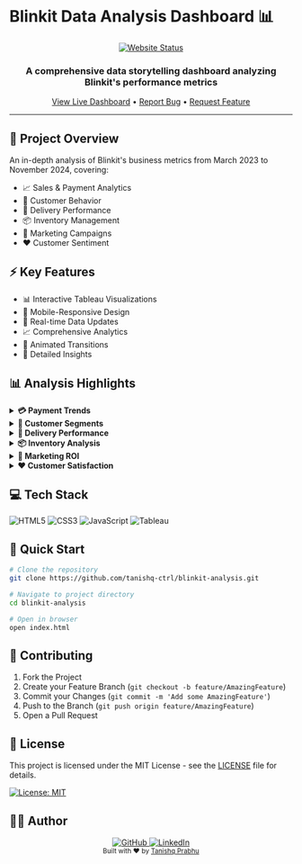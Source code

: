 # Blinkit Data Analysis Dashboard 📊

<div align="center">

[![Website Status](https://img.shields.io/website?url=https%3A%2F%2Ftanishq-ctrl.github.io%2Fblinkit-analysis%2F&style=for-the-badge)](https://tanishq-ctrl.github.io/blinkit-analysis/)

<h3>A comprehensive data storytelling dashboard analyzing Blinkit's performance metrics</h3>

[View Live Dashboard](https://tanishq-ctrl.github.io/blinkit-analysis/) • [Report Bug](https://github.com/tanishq-ctrl/blinkit-analysis/issues) • [Request Feature](https://github.com/tanishq-ctrl/blinkit-analysis/issues)

</div>

---

## 🎯 Project Overview

An in-depth analysis of Blinkit's business metrics from March 2023 to November 2024, covering:
- 📈 Sales & Payment Analytics
- 👥 Customer Behavior
- 🚚 Delivery Performance
- 📦 Inventory Management
- 📱 Marketing Campaigns
- ❤️ Customer Sentiment

## ⚡ Key Features

- 📊 Interactive Tableau Visualizations
- 📱 Mobile-Responsive Design
- 🔄 Real-time Data Updates
- 📈 Comprehensive Analytics
- 🎨 Animated Transitions
- 📝 Detailed Insights

## 📊 Analysis Highlights

<details>
<summary><b>💳 Payment Trends</b></summary>

| Payment Method | 2024 (₹) | 2023 (₹) | Growth |
|---------------|----------|-----------|--------|
| Card | 1,466,181 | 1,399,377 | +4.77% |
| Cash | 1,423,947 | 1,346,517 | +5.74% |
| Wallet | 1,336,965 | 1,378,039 | -2.98% |
| UPI | 1,317,458 | 1,340,825 | -1.75% |

</details>

<details>
<summary><b>👥 Customer Segments</b></summary>

| Segment | Orders | Key Characteristics |
|---------|--------|-------------------|
| New | 6,829 | First-time buyers |
| Regular | 6,598 | Consistent purchasers |
| Premium | 6,452 | High-value customers |
| Inactive | 6,350 | Dormant accounts |

</details>

<details>
<summary><b>🚚 Delivery Performance</b></summary>

| Metric | Value | Details |
|--------|-------|---------|
| On-time Deliveries | 1,577 | Within promised time |
| Slight Delays | 529 | 5-10 minutes late |
| Significant Delays | 136 | >15 minutes late |
| Average Time | 3.92-5.40 min | Delivery duration |

</details>

<details>
<summary><b>📦 Inventory Analysis</b></summary>

### Margin Performance
- 🥇 Instant & Frozen Food: 40%
- 🥈 Pet Care: 35%
- 🥈 Personal Care: 35%
- 🥈 Snacks & Munchies: 35%

### Damage Rates
- Household Care: 4.65%
- Grocery & Staples: 4.46%
- Dairy & Breakfast: 3.83%

</details>

<details>
<summary><b>📱 Marketing ROI</b></summary>

| Campaign Type | ROAS |
|--------------|------|
| Festival Offers | 4.00 |
| Email Campaigns | 3.92 |
| Category Promotions | 3.89 |
| Weekend Special | 2.98 |

</details>

<details>
<summary><b>❤️ Customer Satisfaction</b></summary>

### Overall Rating: 3.35/5

| Rating | Customers | Percentage |
|--------|-----------|------------|
| ⭐⭐⭐⭐⭐ | 816 | 16.3% |
| ⭐⭐⭐⭐ | 1,708 | 34.2% |
| ⭐⭐⭐ | 1,398 | 28.0% |
| ⭐⭐ | 538 | 10.8% |
| ⭐ | 540 | 10.8% |

### Service Performance
- 🚚 Delivery: 85% positive
- 📱 Mobile App: 82% positive
- 🛍️ Product: 82% satisfied
- 🎧 Support: 75% positive

</details>

## 💻 Tech Stack

![HTML5](https://img.shields.io/badge/html5-%23E34F26.svg?style=for-the-badge&logo=html5&logoColor=white)
![CSS3](https://img.shields.io/badge/css3-%231572B6.svg?style=for-the-badge&logo=css3&logoColor=white)
![JavaScript](https://img.shields.io/badge/javascript-%23323330.svg?style=for-the-badge&logo=javascript&logoColor=%23F7DF1E)
![Tableau](https://img.shields.io/badge/Tableau-E97627?style=for-the-badge&logo=Tableau&logoColor=white)

## 🚀 Quick Start

```bash
# Clone the repository
git clone https://github.com/tanishq-ctrl/blinkit-analysis.git

# Navigate to project directory
cd blinkit-analysis

# Open in browser
open index.html
```

## 🤝 Contributing

1. Fork the Project
2. Create your Feature Branch (`git checkout -b feature/AmazingFeature`)
3. Commit your Changes (`git commit -m 'Add some AmazingFeature'`)
4. Push to the Branch (`git push origin feature/AmazingFeature`)
5. Open a Pull Request

## 📄 License

This project is licensed under the MIT License - see the [LICENSE](LICENSE) file for details.

[![License: MIT](https://img.shields.io/badge/License-MIT-yellow.svg?style=for-the-badge)](https://opensource.org/licenses/MIT)

## 👨‍💻 Author

<div align="center">
  <a href="https://github.com/tanishq-ctrl">
    <img src="https://img.shields.io/badge/github-%23121011.svg?style=for-the-badge&logo=github&logoColor=white" alt="GitHub"/>
  </a>
  <a href="https://www.linkedin.com/in/tanishq-prabhu-b71467166/">
    <img src="https://img.shields.io/badge/linkedin-%230077B5.svg?style=for-the-badge&logo=linkedin&logoColor=white" alt="LinkedIn"/>
  </a>
</div>

<div align="center">
  <sub>Built with ❤️ by <a href="https://github.com/tanishq-ctrl">Tanishq Prabhu</a></sub>
</div>
